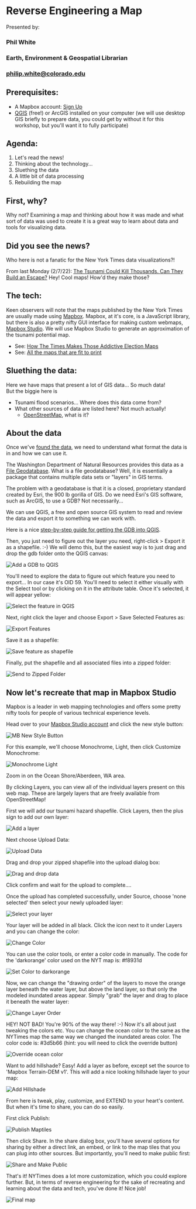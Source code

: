 # Reverse Engineering a Map  

Presented by:  
### Phil White
### Earth, Environment & Geospatial Librarian
### [philip.white@colorado.edu](mailto:philip.white@colorado.edu)  

## Prerequisites:
- A Mapbox account: [Sign Up](https://account.mapbox.com/auth/signup/)
- [QGIS](https://qgis.org/en/site/) (free!) or ArcGIS installed on your computer (we will use desktop GIS briefly to prepare data, you could get by without it for this workshop, but you'll want it to fully participate)

## Agenda:
1. Let's read the news!
2. Thinking about the technology...
3. Sluething the data
4. A little bit of data processing
5. Rebuilding the map  

## First, why?  
Why not? Examining a map and thinking about how it was made and what sort of data was used to create it is a great way to learn about data and tools for visualizing data.

## Did you see the news?  

Who here is not a fanatic for the New York Times data visualizations?!  

From last Monday (2/7/22): [The Tsunami Could Kill Thousands. Can They Build an Escape?](https://www.nytimes.com/2022/02/07/us/tsunami-northwest-evacuation-towers.html) Hey! Cool maps! How'd they make those?

## The tech:  
Keen observers will note that the maps published by the New York Times are usually made using [Mapbox](https://www.mapbox.com/). Mapbox, at it's core, is a JavaScript library, but there is also a pretty nifty GUI interface for making custom webmaps, [Mapbox Studio](https://studio.mapbox.com/). We will use Mapbox Studio to generate an approximation of the tsunami potential map.

- See: [How The Times Makes Those Addictive Election Maps](https://www.nytimes.com/2018/11/04/reader-center/how-we-cover-elections-interactive-maps.html)
- See: [All the maps that are fit to print](https://www.mapbox.com/showcase/the-new-york-times)  

## Sluething the data:

Here we have maps that present a lot of GIS data... So much data!  
But the biggie here is
- Tsunami flood scenarios... Where does this data come from?  
- What other sources of data are listed here? Not much actually!
  - [OpenStreetMap](https://www.openstreetmap.org/#map=5/38.007/-95.844), what is it?  

## About the data  

Once we've [found the data](https://www.dnr.wa.gov/programs-and-services/geology/publications-and-data/gis-data-and-databases), we need to understand what format the data is in and how we can use it.  

The Washington Department of Natural Resources provides this data as a [File Geodatabase](https://desktop.arcgis.com/en/arcmap/latest/manage-data/administer-file-gdbs/file-geodatabases.htm). What is a file geodatabase? Well, it is essentially a package that contains multiple data sets or "layers" in GIS terms.

The problem with a geodatabase is that it is a closed, proprietary standard created by Esri, the 900 lb gorilla of GIS. Do we need Esri's GIS software, such as ArcGIS, to use a GDB? Not necessarily...

We can use QGIS, a free and open source GIS system to read and review the data and export it to something we can work with.  

Here is a nice [step-by-step guide for getting the GDB into QGIS](https://www.northrivergeographic.com/qgis-using-esris-file-based-geodatabase).

Then, you just need to figure out the layer you need, right-click > Export it as a shapefile. :-) We will demo this, but the easiest way is to just drag and drop the gdb folder onto the QGIS canvas:  

![Add a GDB to QGIS](img/RM1.png)  

You'll need to explore the data to figure out which feature you need to export...  In our case it's OID 59. You'll need to select it either visually with the Select tool or by clicking on it in the attribute table. Once it's selected, it will appear yellow:  

![Select the feature in QGIS](img/RM2.png)

Next, right click the layer and choose Export > Save Selected Features as:  

![Export Features](img/RM3.png)  

Save it as a shapefile:  

![Save feature as shapefile](img/RM4.png)  

Finally, put the shapefile and all associated files into a zipped folder:  

![Send to Zipped Folder](img/RM5.png)

## Now let's recreate that map in Mapbox Studio  

Mapbox is a leader in web mapping technologies and offers some pretty nifty tools for people of various technical experience levels.  

Head over to your [Mapbox Studio account](https://studio.mapbox.com/) and click the new style button:  

![MB New Style Button](img/RM6.PNG)  

For this example, we'll choose Monochrome, Light, then click Customize Monochrome:  

![Monochrome Light](img/RM7.png)  

Zoom in on the Ocean Shore/Aberdeen, WA area.  

By clicking Layers, you can view all of the individual layers present on this web map. These are largely layers that are freely available from OpenStreetMap!  

First we will add our tsunami hazard shapefile. Click Layers, then the plus sign to add our own layer:  

![Add a layer](img/RM8.png)  

Next choose Upload Data:  

![Upload Data](img/RM9.png)  

Drag and drop your zipped shapefile into the upload dialog box:  

![Drag and drop data](img/RM10.png)  

Click confirm and wait for the upload to complete....  

Once the upload has completed successfully, under Source, choose 'none selected' then select your newly uploaded layer:  

![Select your layer](img/RM11.png)  

Your layer will be added in all black. Click the icon next to it under Layers and you can change the color:  

![Change Color](img/RM12.png)  

You can use the color tools, or enter a color code in manually. The code for the 'darkorange' color used on the NYT map is: #f8931d  

![Set Color to darkorange](img/RM13.png)  

Now, we can change the "drawing order" of the layers to move the orange layer beneath the water layer, but above the land layer, so that only the modeled inundated areas appear. Simply "grab" the layer and drag to place it beneath the water layer:  

![Change Layer Order](img/RM14.png)

HEY! NOT BAD! You're 90% of the way there! :-)  Now it's all about just tweaking the colors etc.  You can change the ocean color to the same as the NYTimes map the same way we changed the inundated areas color. The color code is: #3d5b66  (hint: you will need to click the override button)

![Override ocean color](img/RM15.png)  

Want to add hillshade? Easy! Add a layer as before, except set the source to 'Mapbox Terrain-DEM v1'. This will add a nice looking hillshade layer to your map:  

![Add Hillshade](img/RM16.png)  


From here is tweak, play, customize, and EXTEND to your heart's content. But when it's time to share, you can do so easily.

First click Publish:  

![Publish Maptiles](img/RM17.png)  

Then click Share. In the share dialog box, you'll have several options for sharing by either a direct link, an embed, or link to the map tiles that you can plug into other sources. But importantly, you'll need to make public first:  

![Share and Make Public](img/RM18.png)  

That's it! NYTimes does a lot more customization, which you could explore further. But, in terms of reverse engineering for the sake of recreating and learning about the data and tech, you've done it! Nice job!

![Final map](img/RM19.png)  
